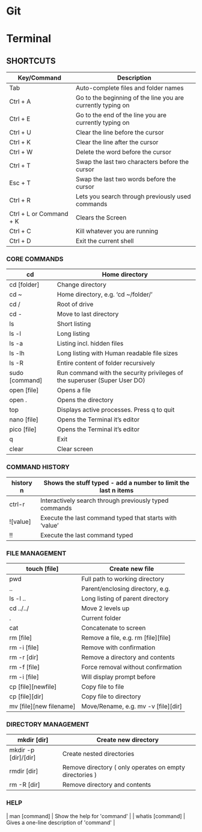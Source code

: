 # Git

# Terminal

## SHORTCUTS

| Key/Command             | Description                                                 |
| ----------------------- | ----------------------------------------------------------- |
| Tab                     | Auto-complete files and folder names                        |
| Ctrl + A                | Go to the beginning of the line you are currently typing on |
| Ctrl + E                | Go to the end of the line you are currently typing on       |
| Ctrl + U                | Clear the line before the cursor                            |
| Ctrl + K                | Clear the line after the cursor                             |
| Ctrl + W                | Delete the word before the cursor                           |
| Ctrl + T                | Swap the last two characters before the cursor              |
| Esc + T                 | Swap the last two words before the cursor                   |
| Ctrl + R                | Lets you search through previously used commands            |
| Ctrl + L or Command + K | Clears the Screen                                           |
| Ctrl + C                | Kill whatever you are running                               |
| Ctrl + D                | Exit the current shell                                      |

### CORE COMMANDS

| cd             | Home directory                                                            |
| -------------- | ------------------------------------------------------------------------- |
| cd [folder]    | Change directory                                                          |
| cd ~           | Home directory, e.g. ‘cd ~/folder/’                                       |
| cd /           | Root of drive                                                             |
| cd -           | Move to last directory                                                    |
| ls             | Short listing                                                             |
| ls -l          | Long listing                                                              |
| ls -a          | Listing incl. hidden files                                                |
| ls -lh         | Long listing with Human readable file sizes                               |
| ls -R          | Entire content of folder recursively                                      |
| sudo [command] | Run command with the security privileges of the superuser (Super User DO) |
| open [file]    | Opens a file                                                              |
| open .         | Opens the directory                                                       |
| top            | Displays active processes. Press q to quit                                |
| nano [file]    | Opens the Terminal it’s editor                                            |
| pico [file]    | Opens the Terminal it’s editor                                            |
| q              | Exit                                                                      |
| clear          | Clear screen                                                              |

### COMMAND HISTORY

| history n | Shows the stuff typed - add a number to limit the last n items |
| --------- | -------------------------------------------------------------- |
| ctrl-r    | Interactively search through previously typed commands         |
| ![value]  | Execute the last command typed that starts with ‘value’        |
| !!        | Execute the last command typed                                 |

### FILE MANAGEMENT

| touch [file]            | Create new file                     |
| ----------------------- | ----------------------------------- |
| pwd                     | Full path to working directory      |
| ..                      | Parent/enclosing directory, e.g.    |
| ls -l ..                | Long listing of parent directory    |
| cd ../../               | Move 2 levels up                    |
| .                       | Current folder                      |
| cat                     | Concatenate to screen               |
| rm [file]               | Remove a file, e.g. rm [file][file] |
| rm -i [file]            | Remove with confirmation            |
| rm -r [dir]             | Remove a directory and contents     |
| rm -f [file]            | Force removal without confirmation  |
| rm -i [file]            | Will display prompt before          |
| cp [file][newfile]      | Copy file to file                   |
| cp [file][dir]          | Copy file to directory              |
| mv [file][new filename] | Move/Rename, e.g. mv -v [file][dir] |

### DIRECTORY MANAGEMENT

| mkdir [dir]          | Create new directory                                    |
| -------------------- | ------------------------------------------------------- |
| mkdir -p [dir]/[dir] | Create nested directories                               |
| rmdir [dir]          | Remove directory ( only operates on empty directories ) |
| rm -R [dir]          | Remove directory and contents                           |

### HELP

| man [command] | Show the help for 'command' |
| whatis [command] | Gives a one-line description of 'command' |
